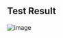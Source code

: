 ## Test Result
![image](https://user-images.githubusercontent.com/30007418/154838060-5ee28dd8-e7a3-4666-b6f2-6ef521efaaff.png)
